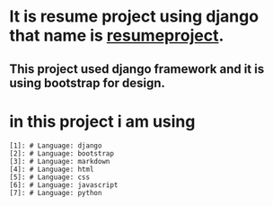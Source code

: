 # It is resume project using django that name is [resumeproject](https://techstarmahesh.pythonanywhere.com/).
## This project used django framework and it is using bootstrap for design.


# in this project i am using
    [1]: # Language: django
    [2]: # Language: bootstrap
    [3]: # Language: markdown
    [4]: # Language: html
    [5]: # Language: css
    [6]: # Language: javascript
    [7]: # Language: python
